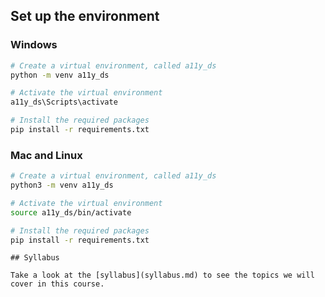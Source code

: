 ## Set up the environment

### Windows

```bash
# Create a virtual environment, called a11y_ds
python -m venv a11y_ds

# Activate the virtual environment
a11y_ds\Scripts\activate

# Install the required packages
pip install -r requirements.txt
```

### Mac and Linux

```bash
# Create a virtual environment, called a11y_ds
python3 -m venv a11y_ds

# Activate the virtual environment
source a11y_ds/bin/activate

# Install the required packages
pip install -r requirements.txt
```
    
    ## Syllabus

    Take a look at the [syllabus](syllabus.md) to see the topics we will cover in this course.
    